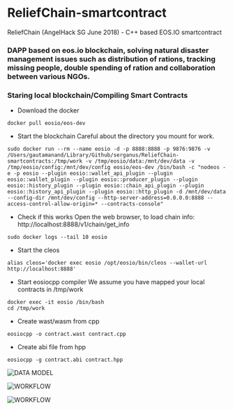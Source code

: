 # ReliefChain-smartcontract
ReliefChain (AngelHack SG June 2018) - C++ based EOS.IO smartcontract
### DAPP based on eos.io blockchain, solving natural disaster management issues such as distribution of rations, tracking missing people, double spending of ration and collaboration between various NGOs.

### Staring local blockchain/Compiling Smart Contracts

- Download the docker
```
docker pull eosio/eos-dev
```
- Start the blockchain
Careful about the directory you mount for work.
```
sudo docker run --rm --name eosio -d -p 8888:8888 -p 9876:9876 -v /Users/gautamanand/Library/Github/serganus/ReliefChain-smartcontracts:/tmp/work -v /tmp/eosio/data:/mnt/dev/data -v /tmp/eosio/config:/mnt/dev/config eosio/eos-dev /bin/bash -c "nodeos -e -p eosio --plugin eosio::wallet_api_plugin --plugin eosio::wallet_plugin --plugin eosio::producer_plugin --plugin eosio::history_plugin --plugin eosio::chain_api_plugin --plugin eosio::history_api_plugin --plugin eosio::http_plugin -d /mnt/dev/data --config-dir /mnt/dev/config --http-server-address=0.0.0.0:8888 --access-control-allow-origin=* --contracts-console"
```
- Check if this works
Open the web browser, to load chain info: http://localhost:8888/v1/chain/get_info
```
sudo docker logs --tail 10 eosio
```
- Start the cleos
```
alias cleos='docker exec eosio /opt/eosio/bin/cleos --wallet-url http://localhost:8888'
```
- Start eosiocpp compiler
We assume you have mapped your local contracts in /tmp/work
```
docker exec -it eosio /bin/bash
cd /tmp/work
```
- Create wast/wasm from cpp
```
eosiocpp -o contract.wast contract.cpp
```
- Create abi file from hpp
```
eosiocpp -g contract.abi contract.hpp
```




![DATA MODEL](https://github.com/serganus/ReliefChain-smartcontract/blob/master/docs/datamodel.png)

![WORKFLOW](https://github.com/serganus/ReliefChain-smartcontract/blob/master/docs/workflow.png)

![WORKFLOW](https://github.com/serganus/ReliefChain-smartcontract/blob/master/docs/actions.png)
